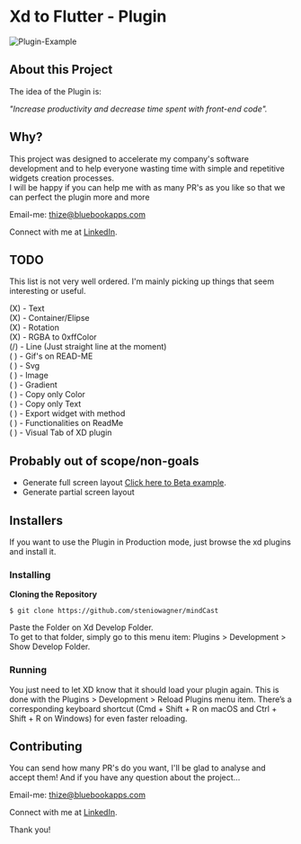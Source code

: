 


# Xd to Flutter - Plugin

![Plugin-Example](https://media.giphy.com/media/l4XVdfY3yWBJJ7euck/giphy.gif)

## About this Project

The idea of the Plugin is:

_"Increase productivity and decrease time spent with front-end code"._

## Why?

This project was designed to accelerate my company's software development and to help everyone wasting time with simple and repetitive widgets creation processes.\
I will be happy if you can help me with as many PR's as you like so that we can perfect the plugin more and more

Email-me: thize@bluebookapps.com

Connect with me at [LinkedIn](https://linkedin.com/in/giovani-lobato-68aa57131).

## TODO

This list is not very well ordered. I'm mainly picking up things that seem interesting or useful.

(X) - Text\
(X) - Container/Elipse\
(X) - Rotation\
(X) - RGBA to 0xffColor\
(/) - Line (Just straight line at the moment)\
( ) - Gif's on READ-ME\
( ) - Svg\
( ) - Image\
( ) - Gradient\
( ) - Copy only Color\
( ) - Copy only Text\
( ) - Export widget with method\
( ) - Functionalities on ReadMe\
( ) - Visual Tab of XD plugin

## Probably out of scope/non-goals

- Generate full screen layout [Click here to Beta example](https://i.giphy.com/media/gfwGJdXuj08X4YcRQu/giphy.webp).
- Generate partial screen layout

## Installers

If you want to use the Plugin in Production mode, just browse the xd plugins and install it.

<!-- ## Functionalities

- Playlists
	- Create, Edit and Remove your Playlists
	- Download Playlists to listen when the user goes offline
	- Undownload Playlists

- Player to listen the selected podcasts and also be able to: 
	- Shuffle Playlist
	- Repeat Playist
	- Repeat a single Podcast
	- Donwload the current podcast
	- Add the current Podcast to a Playlist
	- Access the queue of next podcasts that will be played
	- Remove podcasts from the queue
	- Play/Pause the current Podcast
	- Next/Previous podcast on the Playlsit -->

### Installing

**Cloning the Repository**

```
$ git clone https://github.com/steniowagner/mindCast

```

Paste the Folder on Xd Develop Folder.\
To get to that folder, simply go to this menu item: Plugins > Development > Show Develop Folder.

### Running

You just need to let XD know that it should load your plugin again. This is done with the Plugins > Development > Reload Plugins menu item. There’s a corresponding keyboard shortcut (Cmd + Shift + R on macOS and Ctrl + Shift + R on Windows) for even faster reloading.

## Contributing

You can send how many PR's do you want, I'll be glad to analyse and accept them! And if you have any question about the project...

Email-me: thize@bluebookapps.com

Connect with me at [LinkedIn](https://linkedin.com/in/giovani-lobato-68aa57131).

Thank you!
